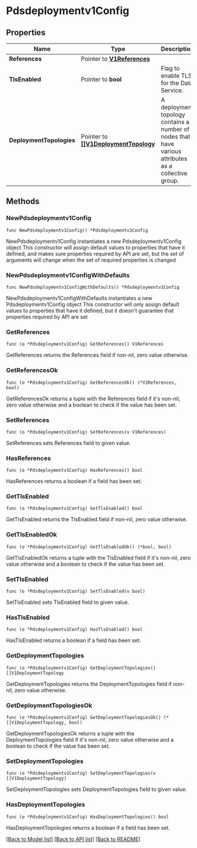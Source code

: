 # Pdsdeploymentv1Config

## Properties

Name | Type | Description | Notes
------------ | ------------- | ------------- | -------------
**References** | Pointer to [**V1References**](V1References.md) |  | [optional] 
**TlsEnabled** | Pointer to **bool** | Flag to enable TLS for the Data Service. | [optional] 
**DeploymentTopologies** | Pointer to [**[]V1DeploymentTopology**](V1DeploymentTopology.md) | A deployment topology contains a number of nodes that have various attributes as a collective group. | [optional] 

## Methods

### NewPdsdeploymentv1Config

`func NewPdsdeploymentv1Config() *Pdsdeploymentv1Config`

NewPdsdeploymentv1Config instantiates a new Pdsdeploymentv1Config object
This constructor will assign default values to properties that have it defined,
and makes sure properties required by API are set, but the set of arguments
will change when the set of required properties is changed

### NewPdsdeploymentv1ConfigWithDefaults

`func NewPdsdeploymentv1ConfigWithDefaults() *Pdsdeploymentv1Config`

NewPdsdeploymentv1ConfigWithDefaults instantiates a new Pdsdeploymentv1Config object
This constructor will only assign default values to properties that have it defined,
but it doesn't guarantee that properties required by API are set

### GetReferences

`func (o *Pdsdeploymentv1Config) GetReferences() V1References`

GetReferences returns the References field if non-nil, zero value otherwise.

### GetReferencesOk

`func (o *Pdsdeploymentv1Config) GetReferencesOk() (*V1References, bool)`

GetReferencesOk returns a tuple with the References field if it's non-nil, zero value otherwise
and a boolean to check if the value has been set.

### SetReferences

`func (o *Pdsdeploymentv1Config) SetReferences(v V1References)`

SetReferences sets References field to given value.

### HasReferences

`func (o *Pdsdeploymentv1Config) HasReferences() bool`

HasReferences returns a boolean if a field has been set.

### GetTlsEnabled

`func (o *Pdsdeploymentv1Config) GetTlsEnabled() bool`

GetTlsEnabled returns the TlsEnabled field if non-nil, zero value otherwise.

### GetTlsEnabledOk

`func (o *Pdsdeploymentv1Config) GetTlsEnabledOk() (*bool, bool)`

GetTlsEnabledOk returns a tuple with the TlsEnabled field if it's non-nil, zero value otherwise
and a boolean to check if the value has been set.

### SetTlsEnabled

`func (o *Pdsdeploymentv1Config) SetTlsEnabled(v bool)`

SetTlsEnabled sets TlsEnabled field to given value.

### HasTlsEnabled

`func (o *Pdsdeploymentv1Config) HasTlsEnabled() bool`

HasTlsEnabled returns a boolean if a field has been set.

### GetDeploymentTopologies

`func (o *Pdsdeploymentv1Config) GetDeploymentTopologies() []V1DeploymentTopology`

GetDeploymentTopologies returns the DeploymentTopologies field if non-nil, zero value otherwise.

### GetDeploymentTopologiesOk

`func (o *Pdsdeploymentv1Config) GetDeploymentTopologiesOk() (*[]V1DeploymentTopology, bool)`

GetDeploymentTopologiesOk returns a tuple with the DeploymentTopologies field if it's non-nil, zero value otherwise
and a boolean to check if the value has been set.

### SetDeploymentTopologies

`func (o *Pdsdeploymentv1Config) SetDeploymentTopologies(v []V1DeploymentTopology)`

SetDeploymentTopologies sets DeploymentTopologies field to given value.

### HasDeploymentTopologies

`func (o *Pdsdeploymentv1Config) HasDeploymentTopologies() bool`

HasDeploymentTopologies returns a boolean if a field has been set.


[[Back to Model list]](../README.md#documentation-for-models) [[Back to API list]](../README.md#documentation-for-api-endpoints) [[Back to README]](../README.md)


